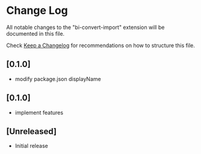 # Change Log

All notable changes to the "bi-convert-import" extension will be documented in this file.

Check [Keep a Changelog](http://keepachangelog.com/) for recommendations on how to structure this file.

## [0.1.0]

- modify package.json displayName

## [0.1.0]

- implement features

## [Unreleased]

- Initial release